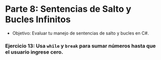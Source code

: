 # Parte 8: Sentencias de Salto y Bucles Infinitos

- Objetivo: Evaluar tu manejo de sentencias de salto y bucles en C#.

### Ejercicio 13: Usa `while` y `break` para sumar números hasta que el usuario ingrese cero.

